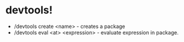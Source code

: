# devtools!

- /devtools create &lt;name&gt; - creates a package
- /devtools eval &lt;at&gt; &lt;expression&gt; - evaluate expression in package.
